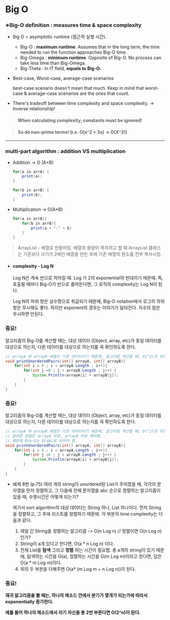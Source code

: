 <script type="text/javascript" src="http://cdn.mathjax.org/mathjax/latest/MathJax.js?config=TeX-AMS-MML_HTMLorMML"></script>

# Big O
### ※Big-O definition : __measures time & space complexity__ ####

- Big O = asymptotic runtime (점근적 실행 시간). 

  - Big-O : __maximum runtime__. Assumes that in the long term, the time needed to run the function approaches Big-O time.
  - Big-Omega : __minimum runtime__. Opposite of Big-O. No process can take less time than Big-Omega.
  - Big-Theta : In IT field, __equals to Big-O.__

- Best-case, Worst-case, average-case scenarios

   best-case scenario doesn't mean that much. 
   Keep in mind that worst-case & average-case scenarios are the ones that count.

- There's tradeoff between time complexity and space complexity. -> Inverse relationship!


> #### When calculating complexity, constants must be ignored! ####

> #### So do non-prime terms! (i.e. O(x^2 + 3x) -> O(X^2)) ####

-------------------------------

### multi-part algorithm : addition VS multiplication

* Addition -> O (A+B) 

  ```java
  for(a in arrA) {
      print(a);
  }
  
  for(b in arrB) {
      print(b);
  }
  ```

* Multiplication -> O(A*B)

   ```java
   for(a in arrA){
       for(b in arrB){
           print(a + ":" + b)
       }
   }
   ```

> ArrayList - 배열로 만들어짐. 배열의 용량이 꽉차려고 할 때 ArrayList 클래스는 기존보다 크기가 2배인 배열을 만든 후에 기존 배열의 원소를 전부 복사시킴.



* #### complexity - Log N ####
  
   Log N은 계속 반으로 작아질 때. Log 가 2의 exponential의 반대이기 때문에.
   즉, 호출될 때마다 Big-O가 반으로 줄어든다면, 그 로직의 complexity는 Log N이 된다.

   Log N의 하위 항은 상수항으로 취급되기 때문에, Big-O notation에서 로그의 하위항은 무시해도 좋다. 하지만 exponent의 경우는 이야기가 달라진다. 
   지수의 밑은 무시하면 안된다. 
   
 ### 중요! 
  알고리즘의 Big-O를 계산할 때는, 대상 데이터 (Object, array, etc)가 동일 데이터를 대상으로 하는지, 다른 데이터를 대상으로 하는지를 꼭 확인하도록 한다. 

```java
// arrayA 와 arrayB 배열은 다른 데이터이기 때문에, 알고리즘 계산할 떄, O(^2)로 되면 안됨!
void printUnorderedPairs(int[] arrayA, int[] arrayB){
    for(int i = 0 ; i < arrayA.Length ; i++){
        for(int j =0 ; j < arrayB.Length ; j++) {
            System.Println(arrayA[i] + arrayB[j]);
        }
    }
}
````

 ### 중요! 
  알고리즘의 Big-O를 계산할 때는, 대상 데이터 (Object, array, etc)가 동일 데이터를 대상으로 하는지, 다른 데이터를 대상으로 하는지를 꼭 확인하도록 한다. 

```java
// arrayA 와 arrayB 배열은 다른 데이터이기 때문에, 알고리즘 계산할 떄, O(^2)로 되면 안됨!
// 올바른 방법은 arrayA 따로, arrayB 따로 해야함.
// 때문에 Big-O는 O(ab)로 되어야 함.
void printUnorderedPairs(int[] arrayA, int[] arrayB){
    for(int i = 0 ; i < arrayA.Length ; i++){
        for(int j =0 ; j < arrayB.Length ; j++) {
            System.Println(arrayA[i] + arrayB[j]);
        }
    }
}
```

* 예제 8번 (p.75) 여러 개의 string이 unordered된 List가 주어졌을 때, 각각의 문자열을 먼저 정렬하고, 그 다음에 전체 문자열을 abc 순으로 정렬하는 알고리즘이 있을 때, 수행시간은 어떻게 되는가?

  여기서 sort algorithm의 대상 데이터는 String 하나, List 하나이다. 먼저 String을 정렬하고, 그 후에 리스트를 정렬하기 때문에.
  각 부분의 time complexity는 다음과 같다.

  1. 제일 긴 String을 정렬하는 알고리즘 -> O(n Log n) // 정렬이면 O(n Log n)인가?
  2. String이 a개 있다고 한다면, O(a * n Log n) 이다.
  3. 전체 List를 __탐색__ 그리고 __정렬__ 하는 시간이 필요함. 총 a개의 string이 있기 때문에, 탐색하는 시간을 O(a), 정렬하는 시간을 O(m Log m)이라고 한다면, 답은 O(a * m Log m)이다.
  4. 위의 두 부분을 더해주면 O(a* (m Log m + n Log n))이 된다.


### 중요!
  __재귀 알고리즘을 볼 때는, 하나의 메소드 안에서 분기가 몇개가 되는가에 따라서 exponentially 증가한다.__
  
  __예를 들어 하나의 메소드에서 자기 자신을 총 2번 부른다면 O(2^n)이 된다.__

    
